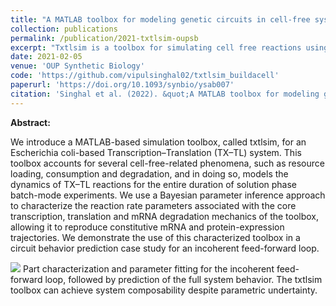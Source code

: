 ```yaml
---
title: "A MATLAB toolbox for modeling genetic circuits in cell-free systems"
collection: publications
permalink: /publication/2021-txtlsim-oupsb
excerpt: "Txtlsim is a toolbox for simulating cell free reactions using mass action kinetics I this paper, we show how models of subsystems of a circuit can be individually characterized, and composed into the full system, whose behavior can be accurately predicted.<br/><img src='/images/‎txtlsim_summary.png' height='430' width='400'>"
date: 2021-02-05
venue: 'OUP Synthetic Biology'
code: 'https://github.com/vipulsinghal02/txtlsim_buildacell'
paperurl: 'https://doi.org/10.1093/synbio/ysab007'
citation: 'Singhal et al. (2022). &quot;A MATLAB toolbox for modeling genetic circuits in cell-free systems.&quot; <i>Synthetic Biology</i>. Volume 6, Issue 1, 2021, ysab007.'
---
```


**Abstract:**

We introduce a MATLAB-based simulation toolbox, called txtlsim, for an Escherichia coli-based Transcription–Translation (TX–TL) system. This toolbox accounts for several cell-free-related phenomena, such as resource loading, consumption and degradation, and in doing so, models the dynamics of TX–TL reactions for the entire duration of solution phase batch-mode experiments. We use a Bayesian parameter inference approach to characterize the reaction rate parameters associated with the core transcription, translation and mRNA degradation mechanics of the toolbox, allowing it to reproduce constitutive mRNA and protein-expression trajectories. We demonstrate the use of this characterized toolbox in a circuit behavior prediction case study for an incoherent feed-forward loop.

![](/images/txtlsim_summary.png)
Part characterization and parameter fitting for the incoherent feed-forward loop, followed by prediction of the full system behavior. The txtlsim toolbox can achieve system composability despite parametric undertainty. 
